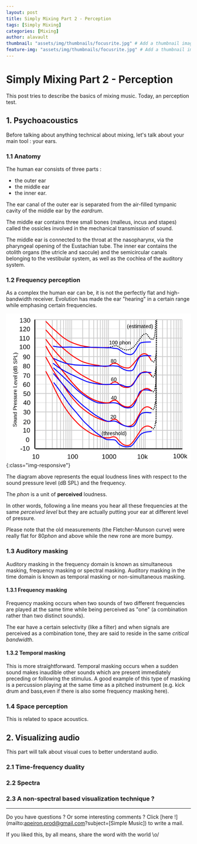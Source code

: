 ```yaml
---
layout: post
title: Simply Mixing Part 2 - Perception
tags: [Simply Mixing]
categories: [Mixing]
author: alavault
thumbnail: "assets/img/thumbnails/focusrite.jpg" # Add a thumbnail image on blog view
feature-img: "assets/img/thumbnails/focusrite.jpg" # Add a thumbnail image on blog view
---
```


# Simply Mixing Part 2 - Perception

This post tries to describe the basics of mixing music. Today, an perception test.

## 1. Psychoacoustics

Before talking about anything technical about mixing, let's talk about your main tool : your ears.

### 1.1 Anatomy

The human ear consists of three parts :
* the outer ear
* the middle ear
* the inner ear.

The ear canal of the outer ear is separated from the air-filled tympanic cavity of the middle ear by the *eardrum*.

The middle ear contains three small bones (malleus, incus and stapes) called the ossicles involved in the mechanical transmission of sound.

The middle ear is connected to the throat at the nasopharynx, via the pharyngeal opening of the Eustachian tube. The inner ear contains the otolith organs (the utricle and saccule) and the semicircular canals belonging to the vestibular system, as well as the cochlea of the auditory system.

### 1.2 Frequency perception

As a complex the human ear can be, it is not the perfectly flat and high-bandwidth receiver. Evolution has made the ear "hearing" in a certain range while emphasing certain frequencies.

![iso226](/assets/img/posts/iso226.png){:class="img-responsive"}

The diagram above represents the equal loudness lines with respect to the sound pressure level (dB SPL) and the frequency.

The *phon* is a unit of **perceived** loudness.

In other words, following a line means you hear all these frequencies at the same *perceived level* but they are actually putting your ear at different level of pressure.

Please note that the old measurements (the Fletcher-Munson curve) were really flat for 80*phon* and above while the new rone are more bumpy.

### 1.3 Auditory masking

Auditory masking in the frequency domain is known as simultaneous masking, frequency masking or spectral masking. Auditory masking in the time domain is known as temporal masking or non-simultaneous masking.

#### 1.3.1 Frequency masking

Frequency masking occurs when two sounds of two different frequencies are played at the same time while being perceived as "one" (a combination rather than two distinct sounds).

The ear have a certain selectivity (like a filter)  and when signals are perceived as a combination tone, they are said to reside in the same *critical bandwidth*.

#### 1.3.2 Temporal masking

This is more straightforward. Temporal masking occurs when a sudden sound makes inaudible other sounds which are present immediately preceding or following the stimulus. A good example of this type of masking is a percussion playing at the same time as a pitched instrument (e.g. kick drum and bass,even if there is also some frequency masking here).

### 1.4 Space perception 

This is related to space acoustics.

## 2. Visualizing audio

This part will talk about visual cues to better understand audio.

### 2.1 Time-frequency duality

### 2.2 Spectra

### 2.3 A non-spectral based visualization technique ?

---

Do you have questions ? Or some interesting comments ? Click [here !](mailto:apeiron.prod@gmail.com?subject=[Simple Music]) to write a mail.

If you liked this, by all means, share the word with the world \o/
